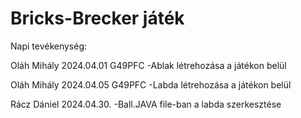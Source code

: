 # Bricks-Brecker játék

Napi tevékenység:

Oláh Mihály 2024.04.01 G49PFC
-Ablak létrehozása a játékon belül

Oláh Mihály 2024.04.05 G49PFC
-Labda létrehozása a játékon belül

Rácz Dániel 2024.04.30.
-Ball.JAVA file-ban a labda szerkesztése
